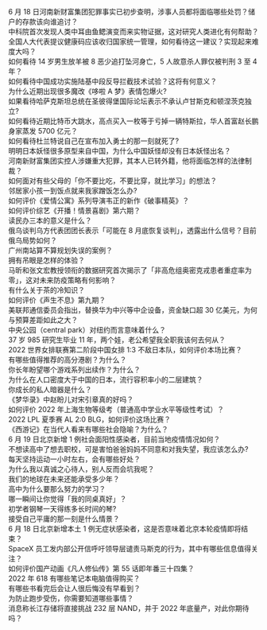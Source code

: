 6 月 18 日河南新财富集团犯罪事实已初步查明，涉事人员都将面临哪些处罚？储户的存款该向谁追讨？  
中科院首次发现人类中耳由鱼鳃演变而来实物证据，这对研究人类进化有何帮助？  
全国人大代表提议健康码应该收归国家统一管理，如何看待这一建议？实现起来难度大吗？  
如何看待 14 岁男生放羊被 8 恶少追打坠河身亡，5 人故意杀人罪仅被判刑 3 至 4 年？  
如何看待中国成功实施陆基中段反导拦截技术试验？这将有何意义？  
为什么近期出现很多魔改《哆啦 A 梦》表情包爆火?  
如果看待哈萨克斯坦总统在圣彼得堡国际论坛表示不承认卢甘斯克和顿涅茨克独立?  
如何看待近期比特币大跳水，高点买入一枚等于亏掉一辆特斯拉，华人首富赵长鹏身家蒸发 5700 亿元？  
如何看待杜兰特说自己在宣布加入勇士的那一刻就死了?  
明明日本妖怪很多原型来自中国，为什么中国妖怪却没有日本妖怪出名？  
河南新财富集团实控人涉嫌重大犯罪，其本人已转外籍，他将面临怎样的法律制裁？  
如何面对有些父母的「你不要比吃，不要比穿，就比学习」的想法？  
邻居家小孩一到饭点就来我家蹭饭怎么办?  
如何评价《爱情公寓》系列导演韦正的新作《破事精英》？  
如何评价综艺《开播！情景喜剧》第六期？  
读民办三本的意义是什么？  
俄乌谈判乌方代表团团长表示「可能在 8 月底恢复谈判」，透露出什么信号？目前俄乌局势如何？  
广州南站算不算规划失误的案例？  
拥有吊眼是怎样的体验？  
马昕和张文宏教授领衔的数据研究首次揭示了「非高危组奥密克戎患者重症率为零」，这对未来防疫策略有何影响？  
有什么关于茶的冷知识？  
如何评价《声生不息》第九期？  
美联邦通信委员会指出，替换华为中兴等中企设备，资金缺口超 30 亿美元，为何与预算差距如此之大？  
中央公园（central park）对纽约而言意味着什么？  
37 岁 985 研究生毕业 11 年，两个娃，老公希望我全职我该何去何从？  
2022 世界女排联赛第二阶段中国女排 1:3 不敌日本队，如何评价本场比赛？  
有哪些值得推荐的高分港剧？为什么？  
你长年盼望哪个游戏系列出续作？为什么？  
为什么在人口密度大于中国的日本，流行容积率小的二层建筑？  
你成长的私人暗器是什么？  
《梦华录》中赵盼儿对宋引章真的好吗？  
如何评价 2022 年上海生物等级考（普通高中学业水平等级性考试）？  
2022 LPL 夏季赛 AL 2:0 BLG，如何评价这场比赛？  
《西游记》在当代人看来有哪些社会隐喻？为什么？  
6 月 19 日北京新增 1 例社会面阳性感染者，目前当地疫情情况如何？  
不想读高中了想去职校，可是害怕爸爸妈妈不同意和对我失望，我应该怎么办?  
每天坚持运动一小时左右，会有哪些好处？  
为什么我以真诚之心待人，别人反而会坑我呢？  
我们的地球在未来还能承受多少年？  
高中为什么要那么努力的学习？  
哪一瞬间让你觉得「我的同桌真好」？  
初学者钢琴一天得练多长时间的琴?  
接受自己平庸的那一刻是什么情景？  
6 月 18 日北京新增本土 1 例无症状感染者，这是否意味着北京本轮疫情即将结束？  
SpaceX 员工发内部公开信呼吁领导层谴责马斯克的行为，其中有哪些信息值得关注？  
如何评价国产动画《凡人修仙传》第 55 话即年番三十四集？  
2022 年 618 有哪些笔记本电脑值得购买？  
有哪些书看完后会让人很后悔没有早看到？  
为防止跑步受伤，你需要知道哪些事情？  
消息称长江存储将直接挑战 232 层 NAND，并于 2022 年底量产，对此你期待吗？  

